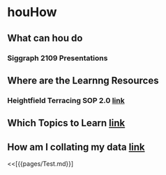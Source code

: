 # houHow

## What can hou do

### Siggraph 2109 Presentations

## Where are the Learnng Resources

### Heightfield Terracing SOP 2.0 [link](pages/Test.md)

## Which Topics to Learn [link](pages/Test.md)

## How am I collating my data [link](pages/Test.md)

<<[{{pages/Test.md}}]

